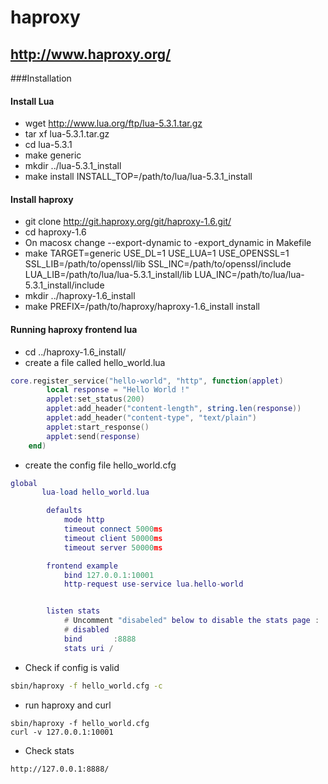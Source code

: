 # haproxy

## http://www.haproxy.org/

###Installation

#### Install Lua
* wget http://www.lua.org/ftp/lua-5.3.1.tar.gz
* tar xf lua-5.3.1.tar.gz
* cd lua-5.3.1
* make generic
* mkdir ../lua-5.3.1_install
*  make install INSTALL_TOP=/path/to/lua/lua-5.3.1_install
    
#### Install haproxy
* git clone http://git.haproxy.org/git/haproxy-1.6.git/
* cd haproxy-1.6
* On macosx change --export-dynamic to -export_dynamic in Makefile
* make TARGET=generic USE_DL=1 USE_LUA=1 USE_OPENSSL=1 SSL_LIB=/path/to/openssl/lib SSL_INC=/path/to/openssl/include LUA_LIB=/path/to/lua/lua-5.3.1_install/lib LUA_INC=/path/to/lua/lua-5.3.1_install/include
* mkdir ../haproxy-1.6_install
* make PREFIX=/path/to/haproxy/haproxy-1.6_install install


#### Running haproxy frontend lua
* cd ../haproxy-1.6_install/
* create a file called hello_world.lua
```lua
core.register_service("hello-world", "http", function(applet)
        local response = "Hello World !"
        applet:set_status(200)
        applet:add_header("content-length", string.len(response))
        applet:add_header("content-type", "text/plain")
        applet:start_response()
        applet:send(response)
    end)
```
* create the config file hello_world.cfg
```lua
global
       lua-load hello_world.lua

        defaults
            mode http
            timeout connect 5000ms
            timeout client 50000ms
            timeout server 50000ms

        frontend example
            bind 127.0.0.1:10001
            http-request use-service lua.hello-world


        listen stats
            # Uncomment "disabeled" below to disable the stats page :
            # disabled
            bind       :8888
            stats uri /
```
* Check if config is valid
```bash
sbin/haproxy -f hello_world.cfg -c
```
* run haproxy and curl
```
sbin/haproxy -f hello_world.cfg
curl -v 127.0.0.1:10001
```
* Check stats
```
http://127.0.0.1:8888/
```